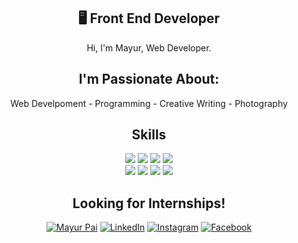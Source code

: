 <h2 align="center"><strong>🖥 Front End Developer</strong></h2>

<p align="center">Hi, I'm Mayur, Web Developer.</p>

<h2 align="center"><strong>I'm Passionate About:</strong></h2>

<p align="center">
 Web Develpoment
- Programming
- Creative Writing
- Photography
</p>

<h2 align="center"><strong>Skills</strong></h2>

<p align="center">
<img src="https://img.shields.io/badge/HTML5-ff7851" /> <img src="https://img.shields.io/badge/CSS3-44b2fb" /> <img src="https://img.shields.io/badge/JavaScript -ffc742" /> <img src="https://img.shields.io/badge/Bootstrap -563d7c" /> <br>
<img src="https://img.shields.io/badge/JAVA -FF0000" /> <img src="https://img.shields.io/badge/-C%20Programming-orange" /> <img src="https://img.shields.io/badge/-Python-yellowgreen" /> <img src="https://img.shields.io/badge/-C%2B%2B-blue" /> 
</p>
 
<h2 align="center"><strong>Looking for Internships!</strong></h2>
<p align="center">
  <a href="https://mayurpai.github.io/"><img src="https://img.shields.io/badge/-My%20Portfolio-Black" alt="Mayur Pai" /></a>
  <a href="https://www.linkedin.com/in/mayur-pai5/"><img src="https://img.shields.io/badge/LinkedIn-%230077B5.svg?&style=flat-square&logo=linkedin&logoColor=white" alt="LinkedIn"></a>
  <a href="https://www.instagram.com/unmatched._.soul/"><img src="https://img.shields.io/badge/Instagram-%23E4405F.svg?&style=flat-square&logo=instagram&logoColor=white" alt="Instagram"></a>
  <a href="https://www.facebook.com/profile.php?id=100010154376824"><img src="https://img.shields.io/badge/Facebook-%231877F2.svg?&style=flat-square&logo=facebook&logoColor=white" alt="Facebook"></a>
</p>








